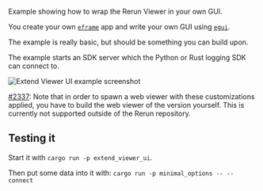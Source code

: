 <!--[metadata]
title = "Extend viewer UI"
thumbnail = "https://static.rerun.io/extend_viewer_ui/6ccfbe3718a50e659c484d31033db0bd9d40c262/480w.png"
thumbnail_dimensions = [480, 290]
-->


Example showing how to wrap the Rerun Viewer in your own GUI.

You create your own [`eframe`](https://github.com/emilk/egui/tree/master/crates/eframe) app and write your own GUI using [`egui`](https://github.com/emilk/egui).

The example is really basic, but should be something you can build upon.

The example starts an SDK server which the Python or Rust logging SDK can connect to.

<picture>
  <source media="(max-width: 480px)" srcset="https://static.rerun.io/extend_viewer_ui/6ccfbe3718a50e659c484d31033db0bd9d40c262/480w.png">
  <source media="(max-width: 768px)" srcset="https://static.rerun.io/extend_viewer_ui/6ccfbe3718a50e659c484d31033db0bd9d40c262/768w.png">
  <source media="(max-width: 1024px)" srcset="https://static.rerun.io/extend_viewer_ui/6ccfbe3718a50e659c484d31033db0bd9d40c262/1024w.png">
  <source media="(max-width: 1200px)" srcset="https://static.rerun.io/extend_viewer_ui/6ccfbe3718a50e659c484d31033db0bd9d40c262/1200w.png">
  <img src="https://static.rerun.io/extend_viewer_ui/6ccfbe3718a50e659c484d31033db0bd9d40c262/full.png" alt="Extend Viewer UI example screenshot">
</picture>

[#2337](https://github.com/rerun-io/rerun/issues/2337): Note that in order to spawn a web viewer with these customizations applied,
you have to build the web viewer of the version yourself.
This is currently not supported outside of the Rerun repository.

## Testing it
Start it with `cargo run -p extend_viewer_ui`.

Then put some data into it with: `cargo run -p minimal_options -- --connect`
